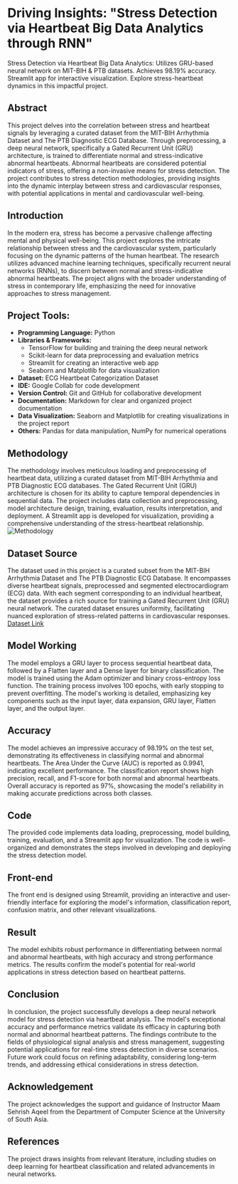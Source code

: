 # Driving Insights: "Stress Detection via Heartbeat Big Data Analytics through RNN"
Stress Detection via Heartbeat Big Data Analytics: Utilizes GRU-based neural network on MIT-BIH &amp; PTB datasets. Achieves 98.19% accuracy. Streamlit app for interactive visualization. Explore stress-heartbeat dynamics in this impactful project.

## Abstract

This project delves into the correlation between stress and heartbeat signals by leveraging a curated dataset from the MIT-BIH Arrhythmia Dataset and The PTB Diagnostic ECG Database. Through preprocessing, a deep neural network, specifically a Gated Recurrent Unit (GRU) architecture, is trained to differentiate normal and stress-indicative abnormal heartbeats. Abnormal heartbeats are considered potential indicators of stress, offering a non-invasive means for stress detection. The project contributes to stress detection methodologies, providing insights into the dynamic interplay between stress and cardiovascular responses, with potential applications in mental and cardiovascular well-being.

## Introduction

In the modern era, stress has become a pervasive challenge affecting mental and physical well-being. This project explores the intricate relationship between stress and the cardiovascular system, particularly focusing on the dynamic patterns of the human heartbeat. The research utilizes advanced machine learning techniques, specifically recurrent neural networks (RNNs), to discern between normal and stress-indicative abnormal heartbeats. The project aligns with the broader understanding of stress in contemporary life, emphasizing the need for innovative approaches to stress management.

## Project Tools:

- **Programming Language:** Python
- **Libraries & Frameworks:**
  - TensorFlow for building and training the deep neural network
  - Scikit-learn for data preprocessing and evaluation metrics
  - Streamlit for creating an interactive web app
  - Seaborn and Matplotlib for data visualization
- **Dataset:** ECG Heartbeat Categorization Dataset
- **IDE:** Google Collab for code development
- **Version Control:** Git and GitHub for collaborative development
- **Documentation:** Markdown for clear and organized project documentation
- **Data Visualization:** Seaborn and Matplotlib for creating visualizations in the project report
- **Others:** Pandas for data manipulation, NumPy for numerical operations

## Methodology

The methodology involves meticulous loading and preprocessing of heartbeat data, utilizing a curated dataset from MIT-BIH Arrhythmia and PTB Diagnostic ECG databases. The Gated Recurrent Unit (GRU) architecture is chosen for its ability to capture temporal dependencies in sequential data. The project includes data collection and preprocessing, model architecture design, training, evaluation, results interpretation, and deployment. A Streamlit app is developed for visualization, providing a comprehensive understanding of the stress-heartbeat relationship.
![Methodology](https://github.com/SadiaAdrees/Stress-Detection-via-Heartbeat/assets/110346827/9293c0ae-1efe-4dcf-b46a-3c54b61de4fd)


## Dataset Source 
The dataset used in this project is a curated subset from the MIT-BIH Arrhythmia Dataset and The PTB Diagnostic ECG Database. It encompasses diverse heartbeat signals, preprocessed and segmented electrocardiogram (ECG) data. With each segment corresponding to an individual heartbeat, the dataset provides a rich source for training a Gated Recurrent Unit (GRU) neural network. The curated dataset ensures uniformity, facilitating nuanced exploration of stress-related patterns in cardiovascular responses.
[Dataset Link](https://www.kaggle.com/datasets/shayanfazeli/heartbeat) 

## Model Working

The model employs a GRU layer to process sequential heartbeat data, followed by a Flatten layer and a Dense layer for binary classification. The model is trained using the Adam optimizer and binary cross-entropy loss function. The training process involves 100 epochs, with early stopping to prevent overfitting. The model's working is detailed, emphasizing key components such as the input layer, data expansion, GRU layer, Flatten layer, and the output layer.

## Accuracy

The model achieves an impressive accuracy of 98.19% on the test set, demonstrating its effectiveness in classifying normal and abnormal heartbeats. The Area Under the Curve (AUC) is reported as 0.9941, indicating excellent performance. The classification report shows high precision, recall, and F1-score for both normal and abnormal heartbeats. Overall accuracy is reported as 97%, showcasing the model's reliability in making accurate predictions across both classes.



## Code

The provided code implements data loading, preprocessing, model building, training, evaluation, and a Streamlit app for visualization. The code is well-organized and demonstrates the steps involved in developing and deploying the stress detection model.

## Front-end

The front end is designed using Streamlit, providing an interactive and user-friendly interface for exploring the model's information, classification report, confusion matrix, and other relevant visualizations.

## Result

The model exhibits robust performance in differentiating between normal and abnormal heartbeats, with high accuracy and strong performance metrics. The results confirm the model's potential for real-world applications in stress detection based on heartbeat patterns.

## Conclusion

In conclusion, the project successfully develops a deep neural network model for stress detection via heartbeat analysis. The model's exceptional accuracy and performance metrics validate its efficacy in capturing both normal and abnormal heartbeat patterns. The findings contribute to the fields of physiological signal analysis and stress management, suggesting potential applications for real-time stress detection in diverse scenarios. Future work could focus on refining adaptability, considering long-term trends, and addressing ethical considerations in stress detection.

## Acknowledgement

The project acknowledges the support and guidance of Instructor Maam Sehrish Aqeel from the Department of Computer Science at the University of South Asia.

## References

The project draws insights from relevant literature, including studies on deep learning for heartbeat classification and related advancements in neural networks.

